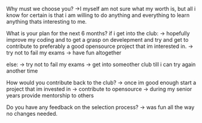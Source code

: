 Why must we choose you?
->I myself am not sure what my worth is, but all i know for certain is that i am willing to do anything and everything to learn anything thats interesting to me.

What is your plan for the next 6 months?
if i get into the club:
-> hopefully improve my coding and to get a grasp on develepment and try and get to contribute to preferably a good opensource project that im interested in.
-> try not to fail my exams
-> have fun altogether

else:
-> try not to fail my exams
-> get into someother club till i can try again another time

How would you contribute back to the club? 
-> once im good enough start a project that im invested in
-> contribute to opensource
-> during my senior years provide mentorship to others

Do you have any feedback on the selection process?
-> was fun all the way no changes needed.

